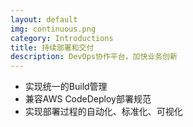 ```yaml
---
layout: default
img: continuous.png
category: Introductions
title: 持续部署和交付
description: DevOps协作平台，加快业务创新
---
```


 * 实现统一的Build管理
 * 兼容AWS CodeDeploy部署规范
 * 实现部署过程的自动化、标准化、可视化